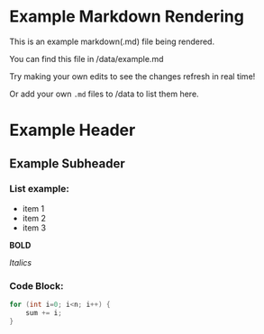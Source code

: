 # Example Markdown Rendering

This is an example markdown(.md) file being rendered.  
  
You can find this file in /data/example.md

Try making your own edits to see the changes refresh in real time!

Or add your own `.md` files to /data to list them here.

# Example Header

## Example Subheader

### List example:
- item 1
- item 2
- item 3

**BOLD**  
  
*Italics*

### Code Block:
```cpp
for (int i=0; i<n; i++) {
    sum += i;
}
```